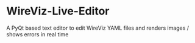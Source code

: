 # WireViz-Live-Editor
A PyQt based text editor to edit WireViz YAML files and renders images / shows errors in real time
